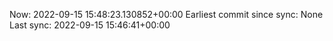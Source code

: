 Now: 2022-09-15 15:48:23.130852+00:00 Earliest commit since sync: None Last sync: 2022-09-15 15:46:41+00:00
